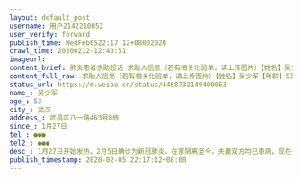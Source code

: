 ```yaml
---
layout: default_post
username: 用户2142210052
user_verify: forward
publish_time: WedFeb0522:17:12+08002020
crawl_time: 20200212-12:40:51
imageurl: 
content_brief: 肺炎患者求助超话 求助人信息（若有相关化验单，请上传图片）【姓名】吴少军【年龄】53【所在城市】武汉【所在小区、社区】武昌区八一路463号8栋【患病时间】1月27日【联系方式】●●●【其他紧急联系人】●●●【病情描述】1月27日开始发热，2月5日确诊为新冠肺炎，在家隔离至 ...全文
content_full_raw: 求助人信息（若有相关化验单，请上传图片）【姓名】吴少军【年龄】53【所在城市】武汉【所在小区、社区】武昌区八一路463号8栋【患病时间】1月27日【联系方式】●●●【其他紧急联系人】●●●【病情描述】1月27日开始发热，2月5日确诊为新冠肺炎，在家隔离至今，夫妻双方均已患病，现在一直无法住院，情况越来越严重。恳请国家安排住院，我们实在扛不住了，
status_url: https://m.weibo.cn/status/4468732149400063
name_: 吴少军
age_: 53
city_: 武汉
address_: 武昌区八一路463号8栋
since_: 1月27日
tel_: ●●●
tel2_: ●●●
desc_: 1月27日开始发热，2月5日确诊为新冠肺炎，在家隔离至今，夫妻双方均已患病，现在一直无法住院，情况越来越严重。恳请国家安排住院，我们实在扛不住了，
publish_timestamp: 2020-02-05 22:17:12+08:00
---
```

